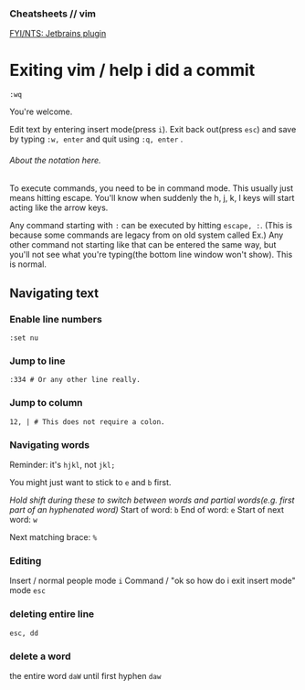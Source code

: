 ### Cheatsheets // vim

[FYI/NTS: Jetbrains plugin](https://plugins.jetbrains.com/plugin/164-ideavim)

# Exiting vim / help i did a commit
```
:wq
```
You're welcome.

Edit text by entering insert mode(press ```i```). 
Exit back out(press ```esc```) and save by typing ```:w, enter``` and quit using ```:q, enter``` .

###### About the notation here.

To execute commands, you need to be in command mode. This usually just means hitting escape. 
You'll know when suddenly the h, j, k, l keys will start acting like the arrow keys. 

Any command starting with ```:``` can be executed by hitting ```escape, :```.
(This is because some commands are legacy from on old system called Ex.)
Any other command not starting like that can be entered the same way, but you'll not see what you're typing(the bottom line window won't show). This is normal.

## Navigating text

### Enable line numbers
```:set nu```

### Jump to line
```:334 # Or any other line really.```
### Jump to column
```12, | # This does not require a colon.```

### Navigating words

Reminder: it's ```hjkl```, not ```jkl;```

You might just want to stick to ```e``` and ```b``` first.

_Hold shift during these to switch between words and partial words(e.g. first part of an hyphenated word)_
Start of word: 
```b```
End of word: 
```e```
Start of next word: 
```w```

Next matching brace:
```%```

### Editing

Insert / normal people mode
```i```
Command / "ok so how do i exit insert mode" mode
```esc```

### deleting entire line
```
esc, dd
```
### delete a word

the entire word
```daW```
until first hyphen
```daw```




